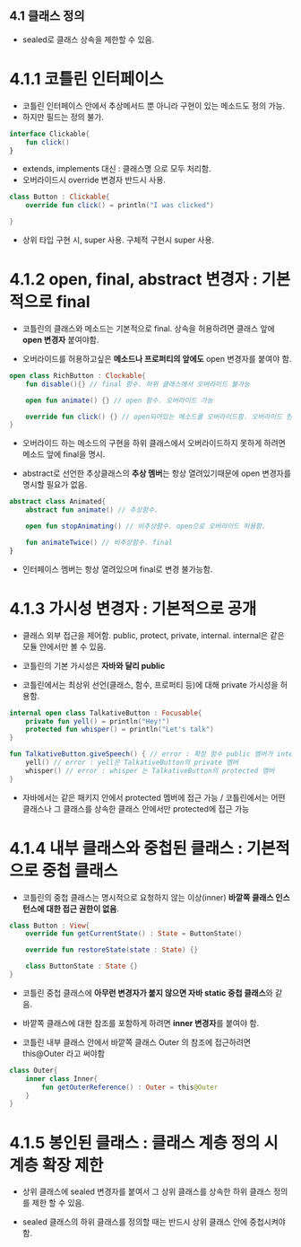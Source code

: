 ## 4.1 클래스 정의
* sealed로 클래스 상속을 제한할 수 있음.

# 4.1.1 코틀린 인터페이스
* 코틀린 인터페이스 안에서 추상메서드 뿐 아니라 구현이 있는 메소드도 정의 가능.
* 하지만 필드는 정의 불가.

```kotlin
interface Clickable{
    fun click()
}
```

* extends, implements 대신 : 클래스명 으로 모두 처리함.
* 오버라이드시 override 변경자 반드시 사용.

```kotlin
class Button : Clickable{
    override fun click() = println("I was clicked")

}
```

* 상위 타입 구현 시, super 사용. 구체적 구현시 super<T> 사용.

# 4.1.2 open, final, abstract 변경자 : 기본적으로 final

* 코틀린의 클래스와 메소드는 기본적으로 final. 상속을 허용하려면 클래스 앞에 **open 변경자** 붙여야함.

* 오버라이드를 허용하고싶은 **메소드나 프로퍼티의 앞에도** open 변경자를 붙여야 함.

```kotlin
open class RichButton : Clockable{
    fun disable(){} // final 함수. 하위 클래스에서 오버라이드 불가능

    open fun animate() {} // open 함수. 오버라이드 가능

    override fun click() {} // open되어있는 메소드를 오버라이드함. 오버라이드 한 메소드는 열려있음
}
```

* 오버라이드 하는 메소드의 구현을 하위 클래스에서 오버라이드하지 못하게 하려면 메소드 앞에 final을 명시.

* abstract로 선언한 추상클래스의 **추상 멤버**는 항상 열려있기때문에 open 변경자를 명시할 필요가 없음.

```kotlin
abstract class Animated{
    abstract fun animate() // 추상함수. 

    open fun stopAnimating() // 비추상함수. open으로 오버라이드 허용함.

    fun animateTwice() // 비추상함수. final
}
```

* 인터페이스 멤버는 항상 열려있으며 final로 변경 불가능함.

# 4.1.3 가시성 변경자 : 기본적으로 공개

* 클래스 외부 접근을 제어함. public, protect, private, internal. internal은 같은 모듈 안에서만 볼 수 있음.

* 코틀린의 기본 가시성은 **자바와 달리 public**

* 코틀린에서는 최상위 선언(클래스, 함수, 프로퍼티 등)에 대해 private 가시성을 허용함.

```kotlin
internal open class TalkativeButton : Focusable{
    private fun yell() = println("Hey!")
    protected fun whisper() = println("Let's talk")
}

fun TalkativeButton.giveSpeech() { // error : 확장 함수 public 멤버가 internal 수신타입인 TalkativeButton을 노출
    yell() // error : yell은 TalkativeButton의 private 멤버
    whisper() // error : whisper 는 TalkativeButton의 protected 멤버
}
```

* 자바에서는 같은 패키지 안에서 protected 멤버에 접근 가능 / 코틀린에서는 어떤 클래스나 그 클래스를 상속한 클래스 안에서만 protected에 접근 가능

# 4.1.4 내부 클래스와 중첩된 클래스 : 기본적으로 중첩 클래스

* 코틀린의 중첩 클래스는 명시적으로 요청하지 않는 이상(inner) **바깥쪽 클래스 인스턴스에 대한 접근 권한이 없음**.

```kotlin
class Button : View{
    override fun getCurrentState() : State = ButtonState()

    override fun restoreState(state : State) {}

    class ButtonState : State {}
}
```

* 코틀린 중첩 클래스에 **아무런 변경자가 붙지 않으면 자바 static 중첩 클래스**와 같음.

* 바깥쪽 클래스에 대한 참조를 포함하게 하려면 **inner 변경자**를 붙여야 함.

* 코틀린 내부 클래스 안에서 바깥쪽 클래스 Outer 의 참조에 접근하려면 this@Outer 라고 써야함

```kotlin
class Outer{
    inner class Inner{
        fun getOuterReference() : Outer = this@Outer
    }
}
```

# 4.1.5 봉인된 클래스 : 클래스 계층 정의 시 계층 확장 제한

* 상위 클래스에 sealed 변경자를 붙여서 그 상위 클래스를 상속한 하위 클래스 정의를 제한 할 수 있음.

* sealed 클래스의 하위 클래스를 정의할 때는 반드시 상위 클래스 안에 중첩시켜야 함.

```kotlin


